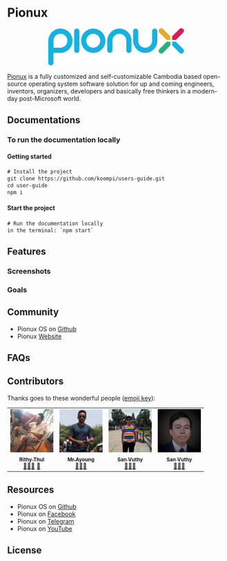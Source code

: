 # Pionux 

<div style="text-align:center"><img src="img/pionux.png" /></div>

[Pionux](pionux.com) is a fully customized and self-customizable Cambodia based open-source operating system software solution for up and coming engineers, inventors, organizers, developers and basically free thinkers in a modern-day post-Microsoft world.

## Documentations

### To run the documentation locally

#### Getting started

```
# Install the project
git clone https://github.com/koompi/users-guide.git 
cd user-guide
npm i
```

#### Start the project
```
# Run the documentation locally
in the terminal: `npm start`
```

## Features
[//]: # (TODO: ask bong Brilliant)

### Screenshots
[//]: # (TODO: add screenshots)

### Goals
[//]: # (TODO: ask bong Rithy)

## Community

-   Pionux OS on [Github](https://github.com/pionux/pionuxos)
-   Pionux [Website](https://pionux.org/)

## FAQs
[//]: # (TODO: ask bong Brilliant)

## Contributors
Thanks goes to these wonderful people ([emoji key](https://allcontributors.org/docs/en/emoji-key)):

[//]: # (TODO: update icons, add more ask bong Rithy)
<table>
<tr>
    <td align="center"><a href="https://kentcdodds.com"><img src="img/rithy_thul.png" width="100px;" alt="Rithy Thul"/><br /><sub><b>Rithy Thul</b></sub></a><br /><a href="#question-kentcdodds" title="Answering Questions">💬</a><a href="https://github.com/all-contributors/all-contributors/commits?author=kentcdodds" title="Documentation">📖</a><a href="#review-kentcdodds" title="Reviewed Pull Requests">👀</a> <a href="#talk-kentcdodds" title="Talks">📢</a></td>
    <td align="center"><a href="https://github.com/jfmengels"><img src="img/saing_ayoung.png" width="100px;" alt="Jeroen Engels"/><br /><sub><b>Mr.Ayoung</b></sub></a><br /><a href="https://github.com/all-contributors/all-contributors/commits?author=jfmengels" title="Documentation">📖</a><a href="#review-jfmengels" title="Reviewed Pull Requests">👀</a><a href="#tool-jfmengels" title="Tools">🔧</a></td>
    <td align="center"><a href="https://github.com/jfmengels"><img src="img/san_vuthy.png" width="100px;" alt="Jeroen Engels"/><br /><sub><b>San Vuthy</b></sub></a><br /><a href="https://github.com/all-contributors/all-contributors/commits?author=jfmengels" title="Documentation">📖</a><a href="#review-jfmengels" title="Reviewed Pull Requests">👀</a><a href="#tool-jfmengels" title="Tools">🔧</a></td>
    <td align="center"><a href="https://github.com/jfmengels"><img src="img/brilliant_phal.png" width="100px;" alt="Jeroen Engels"/><br /><sub><b>San Vuthy</b></sub></a><br /><a href="https://github.com/all-contributors/all-contributors/commits?author=jfmengels" title="Documentation">📖</a><a href="#review-jfmengels" title="Reviewed Pull Requests">👀</a><a href="#tool-jfmengels" title="Tools">🔧</a></td>
  </tr>
</table>

## Resources

-   Pionux OS on [Github](https://github.com/pionux)
-   Pionux on [Facebook](https://www.facebook.com/koompi/)
-   Pionux on [Telegram](https://t.me/koompi)
-   Pionux on [YouTube](https://www.youtube.com/channel/UC_j4WMcUMt9QsUphFYAsQpg)

## License
